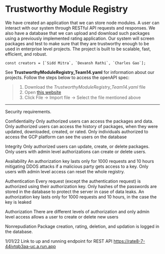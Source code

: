 # Trustworthy Module Registry

We have created an application that we can store node modules. A user can interact with our system through RESTful API requests and responses. We also have a database that we can upload and download such packages using a previously implemented rating application. Our system will screen packages and test to make sure that they are trustworthy enough to be used in enterprise level projects. The project is built to be scalable, fast, efficient, and robust.




	const creators = [`Sidd Mitra`, `Devansh Rathi`, `Charles Gao`];
  
See **TrustworthyModuleRegistry_Team14.yaml** for information about our projects. Follow the steps below to access the openAPI spec:

>1. Download the *TrustworthyModuleRegistry_Team14.yaml* file
>2. Open [this website](https://editor.swagger.io/)
>3. Click File -> Import file -> Select the file mentioned above

---


Security requirements. 

Confidentiality
Only authorized users can access the packages and data.
Only authorized users can access the history of packages, when they were updated, downloaded, created, or rated. 
Only individuals authorized to access the GCP platform can see the users on the database

Integrity
Only authorized users can update, create, or delete packages. 
Only users with admin level authorizations can create or delete users.

Availability
An authorization key lasts only for 1000 requests and 10 hours mitigating DDOS attacks if a malicious party gets access to a key.
Only users with admin level access can reset the whole registry.

Authentication
Every request (except the authentication request) is authorized using their authorization key.
Only hashes of the passwords are stored in the database to protect the server in case of data leaks.
An authorization key lasts only for 1000 requests and 10 hours, in the case the key is leaked

Authorization
There are different levels of authorization and only admin level access allows a user to create or delete new users

Nonrepudiation
Package creation, rating, deletion, and updation is logged in the database.  



1/01/22
Link to up and running endpoint for REST API
https://rate8-7-44ivtqb3aa-uc.a.run.app

